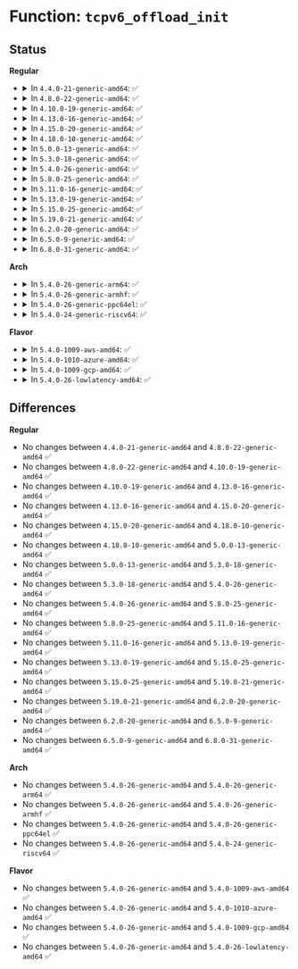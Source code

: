 # Function: <code>tcpv6_offload_init</code>

## Status
<b>Regular</b>
<ul>
<li>
<details>
<summary>In <code>4.4.0-21-generic-amd64</code>: ✅</summary>

```c
int tcpv6_offload_init()
```

```json
{
  "name": "tcpv6_offload_init",
  "collision_type": "Unique Global",
  "inline_type": "No",
  "funcs": [
    {
      "addr": 18446744071595354376,
      "name": "tcpv6_offload_init",
      "external": true,
      "loc": "net/ipv6/tcpv6_offload.c:75",
      "file": "net/ipv6/tcpv6_offload.c",
      "inline": "seen, unknown",
      "caller_inline": [],
      "caller_func": [
        "net/ipv6/ip6_offload.c:ipv6_offload_init"
      ]
    }
  ],
  "symbols": [
    {
      "addr": 18446744071595354376,
      "name": "tcpv6_offload_init",
      "section": ".init.text",
      "bind": "STB_GLOBAL",
      "size": 23
    }
  ]
}
```
</details>
</li>
<li>
<details>
<summary>In <code>4.8.0-22-generic-amd64</code>: ✅</summary>

```c
int tcpv6_offload_init()
```

```json
{
  "name": "tcpv6_offload_init",
  "collision_type": "Unique Global",
  "inline_type": "No",
  "funcs": [
    {
      "addr": 18446744071595542522,
      "name": "tcpv6_offload_init",
      "external": true,
      "loc": "net/ipv6/tcpv6_offload.c:75",
      "file": "net/ipv6/tcpv6_offload.c",
      "inline": "seen, unknown",
      "caller_inline": [],
      "caller_func": [
        "net/ipv6/ip6_offload.c:ipv6_offload_init"
      ]
    }
  ],
  "symbols": [
    {
      "addr": 18446744071595542522,
      "name": "tcpv6_offload_init",
      "section": ".init.text",
      "bind": "STB_GLOBAL",
      "size": 23
    }
  ]
}
```
</details>
</li>
<li>
<details>
<summary>In <code>4.10.0-19-generic-amd64</code>: ✅</summary>

```c
int tcpv6_offload_init()
```

```json
{
  "name": "tcpv6_offload_init",
  "collision_type": "Unique Global",
  "inline_type": "No",
  "funcs": [
    {
      "addr": 18446744071595799387,
      "name": "tcpv6_offload_init",
      "external": true,
      "loc": "net/ipv6/tcpv6_offload.c:75",
      "file": "net/ipv6/tcpv6_offload.c",
      "inline": "seen, unknown",
      "caller_inline": [],
      "caller_func": [
        "net/ipv6/ip6_offload.c:ipv6_offload_init"
      ]
    }
  ],
  "symbols": [
    {
      "addr": 18446744071595799387,
      "name": "tcpv6_offload_init",
      "section": ".init.text",
      "bind": "STB_GLOBAL",
      "size": 23
    }
  ]
}
```
</details>
</li>
<li>
<details>
<summary>In <code>4.13.0-16-generic-amd64</code>: ✅</summary>

```c
int tcpv6_offload_init()
```

```json
{
  "name": "tcpv6_offload_init",
  "collision_type": "Unique Global",
  "inline_type": "No",
  "funcs": [
    {
      "addr": 18446744071596730946,
      "name": "tcpv6_offload_init",
      "external": true,
      "loc": "net/ipv6/tcpv6_offload.c:75",
      "file": "net/ipv6/tcpv6_offload.c",
      "inline": "seen, unknown",
      "caller_inline": [],
      "caller_func": [
        "net/ipv6/ip6_offload.c:ipv6_offload_init"
      ]
    }
  ],
  "symbols": [
    {
      "addr": 18446744071596730946,
      "name": "tcpv6_offload_init",
      "section": ".init.text",
      "bind": "STB_GLOBAL",
      "size": 28
    }
  ]
}
```
</details>
</li>
<li>
<details>
<summary>In <code>4.15.0-20-generic-amd64</code>: ✅</summary>

```c
int tcpv6_offload_init()
```

```json
{
  "name": "tcpv6_offload_init",
  "collision_type": "Unique Global",
  "inline_type": "No",
  "funcs": [
    {
      "addr": 18446744071603064314,
      "name": "tcpv6_offload_init",
      "external": true,
      "loc": "net/ipv6/tcpv6_offload.c:78",
      "file": "net/ipv6/tcpv6_offload.c",
      "inline": "seen, unknown",
      "caller_inline": [],
      "caller_func": [
        "net/ipv6/ip6_offload.c:ipv6_offload_init"
      ]
    }
  ],
  "symbols": [
    {
      "addr": 18446744071603064314,
      "name": "tcpv6_offload_init",
      "section": ".init.text",
      "bind": "STB_GLOBAL",
      "size": 28
    }
  ]
}
```
</details>
</li>
<li>
<details>
<summary>In <code>4.18.0-10-generic-amd64</code>: ✅</summary>

```c
int tcpv6_offload_init()
```

```json
{
  "name": "tcpv6_offload_init",
  "collision_type": "Unique Global",
  "inline_type": "No",
  "funcs": [
    {
      "addr": 18446744071603238240,
      "name": "tcpv6_offload_init",
      "external": true,
      "loc": "net/ipv6/tcpv6_offload.c:78",
      "file": "net/ipv6/tcpv6_offload.c",
      "inline": "seen, unknown",
      "caller_inline": [],
      "caller_func": [
        "net/ipv6/ip6_offload.c:ipv6_offload_init"
      ]
    }
  ],
  "symbols": [
    {
      "addr": 18446744071603238240,
      "name": "tcpv6_offload_init",
      "section": ".init.text",
      "bind": "STB_GLOBAL",
      "size": 28
    }
  ]
}
```
</details>
</li>
<li>
<details>
<summary>In <code>5.0.0-13-generic-amd64</code>: ✅</summary>

```c
int tcpv6_offload_init()
```

```json
{
  "name": "tcpv6_offload_init",
  "collision_type": "Unique Global",
  "inline_type": "No",
  "funcs": [
    {
      "addr": 18446744071605049433,
      "name": "tcpv6_offload_init",
      "external": true,
      "loc": "net/ipv6/tcpv6_offload.c:79",
      "file": "net/ipv6/tcpv6_offload.c",
      "inline": "seen, unknown",
      "caller_inline": [],
      "caller_func": [
        "net/ipv6/ip6_offload.c:ipv6_offload_init"
      ]
    }
  ],
  "symbols": [
    {
      "addr": 18446744071605049433,
      "name": "tcpv6_offload_init",
      "section": ".init.text",
      "bind": "STB_GLOBAL",
      "size": 28
    }
  ]
}
```
</details>
</li>
<li>
<details>
<summary>In <code>5.3.0-18-generic-amd64</code>: ✅</summary>

```c
int tcpv6_offload_init()
```

```json
{
  "name": "tcpv6_offload_init",
  "collision_type": "Unique Global",
  "inline_type": "No",
  "funcs": [
    {
      "addr": 18446744071605167078,
      "name": "tcpv6_offload_init",
      "external": true,
      "loc": "net/ipv6/tcpv6_offload.c:75",
      "file": "net/ipv6/tcpv6_offload.c",
      "inline": "seen, unknown",
      "caller_inline": [],
      "caller_func": [
        "net/ipv6/ip6_offload.c:ipv6_offload_init"
      ]
    }
  ],
  "symbols": [
    {
      "addr": 18446744071605167078,
      "name": "tcpv6_offload_init",
      "section": ".init.text",
      "bind": "STB_GLOBAL",
      "size": 28
    }
  ]
}
```
</details>
</li>
<li>
<details>
<summary>In <code>5.4.0-26-generic-amd64</code>: ✅</summary>

```c
int tcpv6_offload_init()
```

```json
{
  "name": "tcpv6_offload_init",
  "collision_type": "Unique Global",
  "inline_type": "No",
  "funcs": [
    {
      "addr": 18446744071605207637,
      "name": "tcpv6_offload_init",
      "external": true,
      "loc": "net/ipv6/tcpv6_offload.c:75",
      "file": "net/ipv6/tcpv6_offload.c",
      "inline": "seen, unknown",
      "caller_inline": [],
      "caller_func": [
        "net/ipv6/ip6_offload.c:ipv6_offload_init"
      ]
    }
  ],
  "symbols": [
    {
      "addr": 18446744071605207637,
      "name": "tcpv6_offload_init",
      "section": ".init.text",
      "bind": "STB_GLOBAL",
      "size": 28
    }
  ]
}
```
</details>
</li>
<li>
<details>
<summary>In <code>5.8.0-25-generic-amd64</code>: ✅</summary>

```c
int tcpv6_offload_init()
```

```json
{
  "name": "tcpv6_offload_init",
  "collision_type": "Unique Global",
  "inline_type": "No",
  "funcs": [
    {
      "addr": 18446744071609451690,
      "name": "tcpv6_offload_init",
      "external": true,
      "loc": "net/ipv6/tcpv6_offload.c:75",
      "file": "net/ipv6/tcpv6_offload.c",
      "inline": "seen, unknown",
      "caller_inline": [],
      "caller_func": [
        "net/ipv6/ip6_offload.c:ipv6_offload_init"
      ]
    }
  ],
  "symbols": [
    {
      "addr": 18446744071609451690,
      "name": "tcpv6_offload_init",
      "section": ".init.text",
      "bind": "STB_GLOBAL",
      "size": 28
    }
  ]
}
```
</details>
</li>
<li>
<details>
<summary>In <code>5.11.0-16-generic-amd64</code>: ✅</summary>

```c
int tcpv6_offload_init()
```

```json
{
  "name": "tcpv6_offload_init",
  "collision_type": "Unique Global",
  "inline_type": "No",
  "funcs": [
    {
      "addr": 18446744071612526714,
      "name": "tcpv6_offload_init",
      "external": true,
      "loc": "net/ipv6/tcpv6_offload.c:75",
      "file": "net/ipv6/tcpv6_offload.c",
      "inline": "seen, unknown",
      "caller_inline": [],
      "caller_func": [
        "net/ipv6/ip6_offload.c:ipv6_offload_init"
      ]
    }
  ],
  "symbols": [
    {
      "addr": 18446744071612526714,
      "name": "tcpv6_offload_init",
      "section": ".init.text",
      "bind": "STB_GLOBAL",
      "size": 28
    }
  ]
}
```
</details>
</li>
<li>
<details>
<summary>In <code>5.13.0-19-generic-amd64</code>: ✅</summary>

```c
int tcpv6_offload_init()
```

```json
{
  "name": "tcpv6_offload_init",
  "collision_type": "Unique Global",
  "inline_type": "No",
  "funcs": [
    {
      "addr": 18446744071614669238,
      "name": "tcpv6_offload_init",
      "external": true,
      "loc": "net/ipv6/tcpv6_offload.c:75",
      "file": "net/ipv6/tcpv6_offload.c",
      "inline": "seen, unknown",
      "caller_inline": [],
      "caller_func": [
        "net/ipv6/ip6_offload.c:ipv6_offload_init"
      ]
    }
  ],
  "symbols": [
    {
      "addr": 18446744071614669238,
      "name": "tcpv6_offload_init",
      "section": ".init.text",
      "bind": "STB_GLOBAL",
      "size": 28
    }
  ]
}
```
</details>
</li>
<li>
<details>
<summary>In <code>5.15.0-25-generic-amd64</code>: ✅</summary>

```c
int tcpv6_offload_init()
```

```json
{
  "name": "tcpv6_offload_init",
  "collision_type": "Unique Global",
  "inline_type": "No",
  "funcs": [
    {
      "addr": 18446744071615629434,
      "name": "tcpv6_offload_init",
      "external": true,
      "loc": "net/ipv6/tcpv6_offload.c:75",
      "file": "net/ipv6/tcpv6_offload.c",
      "inline": "seen, unknown",
      "caller_inline": [],
      "caller_func": [
        "net/ipv6/ip6_offload.c:ipv6_offload_init"
      ]
    }
  ],
  "symbols": [
    {
      "addr": 18446744071615629434,
      "name": "tcpv6_offload_init",
      "section": ".init.text",
      "bind": "STB_GLOBAL",
      "size": 28
    }
  ]
}
```
</details>
</li>
<li>
<details>
<summary>In <code>5.19.0-21-generic-amd64</code>: ✅</summary>

```c
int tcpv6_offload_init()
```

```json
{
  "name": "tcpv6_offload_init",
  "collision_type": "Unique Global",
  "inline_type": "No",
  "funcs": [
    {
      "addr": 18446744071617441131,
      "name": "tcpv6_offload_init",
      "external": true,
      "loc": "net/ipv6/tcpv6_offload.c:76",
      "file": "net/ipv6/tcpv6_offload.c",
      "inline": "seen, unknown",
      "caller_inline": [],
      "caller_func": [
        "net/ipv6/ip6_offload.c:ipv6_offload_init"
      ]
    }
  ],
  "symbols": [
    {
      "addr": 18446744071617441131,
      "name": "tcpv6_offload_init",
      "section": ".init.text",
      "bind": "STB_GLOBAL",
      "size": 36
    }
  ]
}
```
</details>
</li>
<li>
<details>
<summary>In <code>6.2.0-20-generic-amd64</code>: ✅</summary>

```c
int tcpv6_offload_init()
```

```json
{
  "name": "tcpv6_offload_init",
  "collision_type": "Unique Global",
  "inline_type": "No",
  "funcs": [
    {
      "addr": 18446744071628202656,
      "name": "tcpv6_offload_init",
      "external": true,
      "loc": "net/ipv6/tcpv6_offload.c:76",
      "file": "net/ipv6/tcpv6_offload.c",
      "inline": "seen, unknown",
      "caller_inline": [],
      "caller_func": [
        "net/ipv6/ip6_offload.c:ipv6_offload_init"
      ]
    }
  ],
  "symbols": [
    {
      "addr": 18446744071628202656,
      "name": "tcpv6_offload_init",
      "section": ".init.text",
      "bind": "STB_GLOBAL",
      "size": 36
    }
  ]
}
```
</details>
</li>
<li>
<details>
<summary>In <code>6.5.0-9-generic-amd64</code>: ✅</summary>

```c
int tcpv6_offload_init()
```

```json
{
  "name": "tcpv6_offload_init",
  "collision_type": "Unique Global",
  "inline_type": "No",
  "funcs": [
    {
      "addr": 18446744071619971312,
      "name": "tcpv6_offload_init",
      "external": true,
      "loc": "net/ipv6/tcpv6_offload.c:77",
      "file": "net/ipv6/tcpv6_offload.c",
      "inline": "seen, unknown",
      "caller_inline": [],
      "caller_func": [
        "net/ipv6/ip6_offload.c:ipv6_offload_init"
      ]
    }
  ],
  "symbols": [
    {
      "addr": 18446744071619971312,
      "name": "tcpv6_offload_init",
      "section": ".init.text",
      "bind": "STB_GLOBAL",
      "size": 36
    }
  ]
}
```
</details>
</li>
<li>
<details>
<summary>In <code>6.8.0-31-generic-amd64</code>: ✅</summary>

```c
int tcpv6_offload_init()
```

```json
{
  "name": "tcpv6_offload_init",
  "collision_type": "Unique Global",
  "inline_type": "No",
  "funcs": [
    {
      "addr": 18446744071622283216,
      "name": "tcpv6_offload_init",
      "external": true,
      "loc": "net/ipv6/tcpv6_offload.c:77",
      "file": "net/ipv6/tcpv6_offload.c",
      "inline": "seen, unknown",
      "caller_inline": [],
      "caller_func": [
        "net/ipv6/ip6_offload.c:ipv6_offload_init"
      ]
    }
  ],
  "symbols": [
    {
      "addr": 18446744071622283216,
      "name": "tcpv6_offload_init",
      "section": ".init.text",
      "bind": "STB_GLOBAL",
      "size": 36
    }
  ]
}
```
</details>
</li>
</ul>
<b>Arch</b>
<ul>
<li>
<details>
<summary>In <code>5.4.0-26-generic-arm64</code>: ✅</summary>

```c
int tcpv6_offload_init()
```

```json
{
  "name": "tcpv6_offload_init",
  "collision_type": "Unique Global",
  "inline_type": "No",
  "funcs": [
    {
      "addr": 18446603336511345368,
      "name": "tcpv6_offload_init",
      "external": true,
      "loc": "net/ipv6/tcpv6_offload.c:75",
      "file": "net/ipv6/tcpv6_offload.c",
      "inline": "seen, unknown",
      "caller_inline": [],
      "caller_func": [
        "net/ipv6/ip6_offload.c:ipv6_offload_init"
      ]
    }
  ],
  "symbols": [
    {
      "addr": 18446603336511345368,
      "name": "tcpv6_offload_init",
      "section": ".init.text",
      "bind": "STB_GLOBAL",
      "size": 40
    }
  ]
}
```
</details>
</li>
<li>
<details>
<summary>In <code>5.4.0-26-generic-armhf</code>: ✅</summary>

```c
int tcpv6_offload_init()
```

```json
{
  "name": "tcpv6_offload_init",
  "collision_type": "Unique Global",
  "inline_type": "No",
  "funcs": [
    {
      "addr": 3244008820,
      "name": "tcpv6_offload_init",
      "external": true,
      "loc": "net/ipv6/tcpv6_offload.c:75",
      "file": "net/ipv6/tcpv6_offload.c",
      "inline": "seen, unknown",
      "caller_inline": [],
      "caller_func": [
        "net/ipv6/ip6_offload.c:ipv6_offload_init"
      ]
    }
  ],
  "symbols": [
    {
      "addr": 3244008820,
      "name": "tcpv6_offload_init",
      "section": ".init.text",
      "bind": "STB_GLOBAL",
      "size": 40
    }
  ]
}
```
</details>
</li>
<li>
<details>
<summary>In <code>5.4.0-26-generic-ppc64el</code>: ✅</summary>

```c
int tcpv6_offload_init()
```

```json
{
  "name": "tcpv6_offload_init",
  "collision_type": "Unique Global",
  "inline_type": "No",
  "funcs": [
    {
      "addr": 13835058055302902492,
      "name": "tcpv6_offload_init",
      "external": true,
      "loc": "net/ipv6/tcpv6_offload.c:75",
      "file": "net/ipv6/tcpv6_offload.c",
      "inline": "seen, unknown",
      "caller_inline": [],
      "caller_func": [
        "net/ipv6/ip6_offload.c:ipv6_offload_init"
      ]
    }
  ],
  "symbols": [
    {
      "addr": 13835058055302902492,
      "name": "tcpv6_offload_init",
      "section": ".init.text",
      "bind": "STB_GLOBAL",
      "size": 64
    }
  ]
}
```
</details>
</li>
<li>
<details>
<summary>In <code>5.4.0-24-generic-riscv64</code>: ✅</summary>

```c
int tcpv6_offload_init()
```

```json
{
  "name": "tcpv6_offload_init",
  "collision_type": "Unique Global",
  "inline_type": "No",
  "funcs": [
    {
      "addr": 18446743936270876902,
      "name": "tcpv6_offload_init",
      "external": true,
      "loc": "net/ipv6/tcpv6_offload.c:75",
      "file": "net/ipv6/tcpv6_offload.c",
      "inline": "seen, unknown",
      "caller_inline": [],
      "caller_func": [
        "net/ipv6/ip6_offload.c:ipv6_offload_init"
      ]
    }
  ],
  "symbols": [
    {
      "addr": 18446743936270876902,
      "name": "tcpv6_offload_init",
      "section": ".init.text",
      "bind": "STB_GLOBAL",
      "size": 44
    }
  ]
}
```
</details>
</li>
</ul>
<b>Flavor</b>
<ul>
<li>
<details>
<summary>In <code>5.4.0-1009-aws-amd64</code>: ✅</summary>

```c
int tcpv6_offload_init()
```

```json
{
  "name": "tcpv6_offload_init",
  "collision_type": "Unique Global",
  "inline_type": "No",
  "funcs": [
    {
      "addr": 18446744071605096281,
      "name": "tcpv6_offload_init",
      "external": true,
      "loc": "net/ipv6/tcpv6_offload.c:75",
      "file": "net/ipv6/tcpv6_offload.c",
      "inline": "seen, unknown",
      "caller_inline": [],
      "caller_func": [
        "net/ipv6/ip6_offload.c:ipv6_offload_init"
      ]
    }
  ],
  "symbols": [
    {
      "addr": 18446744071605096281,
      "name": "tcpv6_offload_init",
      "section": ".init.text",
      "bind": "STB_GLOBAL",
      "size": 28
    }
  ]
}
```
</details>
</li>
<li>
<details>
<summary>In <code>5.4.0-1010-azure-amd64</code>: ✅</summary>

```c
int tcpv6_offload_init()
```

```json
{
  "name": "tcpv6_offload_init",
  "collision_type": "Unique Global",
  "inline_type": "No",
  "funcs": [
    {
      "addr": 18446744071605064359,
      "name": "tcpv6_offload_init",
      "external": true,
      "loc": "net/ipv6/tcpv6_offload.c:75",
      "file": "net/ipv6/tcpv6_offload.c",
      "inline": "seen, unknown",
      "caller_inline": [],
      "caller_func": [
        "net/ipv6/ip6_offload.c:ipv6_offload_init"
      ]
    }
  ],
  "symbols": [
    {
      "addr": 18446744071605064359,
      "name": "tcpv6_offload_init",
      "section": ".init.text",
      "bind": "STB_GLOBAL",
      "size": 28
    }
  ]
}
```
</details>
</li>
<li>
<details>
<summary>In <code>5.4.0-1009-gcp-amd64</code>: ✅</summary>

```c
int tcpv6_offload_init()
```

```json
{
  "name": "tcpv6_offload_init",
  "collision_type": "Unique Global",
  "inline_type": "No",
  "funcs": [
    {
      "addr": 18446744071605184675,
      "name": "tcpv6_offload_init",
      "external": true,
      "loc": "net/ipv6/tcpv6_offload.c:75",
      "file": "net/ipv6/tcpv6_offload.c",
      "inline": "seen, unknown",
      "caller_inline": [],
      "caller_func": [
        "net/ipv6/ip6_offload.c:ipv6_offload_init"
      ]
    }
  ],
  "symbols": [
    {
      "addr": 18446744071605184675,
      "name": "tcpv6_offload_init",
      "section": ".init.text",
      "bind": "STB_GLOBAL",
      "size": 28
    }
  ]
}
```
</details>
</li>
<li>
<details>
<summary>In <code>5.4.0-26-lowlatency-amd64</code>: ✅</summary>

```c
int tcpv6_offload_init()
```

```json
{
  "name": "tcpv6_offload_init",
  "collision_type": "Unique Global",
  "inline_type": "No",
  "funcs": [
    {
      "addr": 18446744071605211831,
      "name": "tcpv6_offload_init",
      "external": true,
      "loc": "net/ipv6/tcpv6_offload.c:75",
      "file": "net/ipv6/tcpv6_offload.c",
      "inline": "seen, unknown",
      "caller_inline": [],
      "caller_func": [
        "net/ipv6/ip6_offload.c:ipv6_offload_init"
      ]
    }
  ],
  "symbols": [
    {
      "addr": 18446744071605211831,
      "name": "tcpv6_offload_init",
      "section": ".init.text",
      "bind": "STB_GLOBAL",
      "size": 28
    }
  ]
}
```
</details>
</li>
</ul>

## Differences
<b>Regular</b>
<ul>
<li>
No changes between <code>4.4.0-21-generic-amd64</code> and <code>4.8.0-22-generic-amd64</code> ✅
</li>
<li>
No changes between <code>4.8.0-22-generic-amd64</code> and <code>4.10.0-19-generic-amd64</code> ✅
</li>
<li>
No changes between <code>4.10.0-19-generic-amd64</code> and <code>4.13.0-16-generic-amd64</code> ✅
</li>
<li>
No changes between <code>4.13.0-16-generic-amd64</code> and <code>4.15.0-20-generic-amd64</code> ✅
</li>
<li>
No changes between <code>4.15.0-20-generic-amd64</code> and <code>4.18.0-10-generic-amd64</code> ✅
</li>
<li>
No changes between <code>4.18.0-10-generic-amd64</code> and <code>5.0.0-13-generic-amd64</code> ✅
</li>
<li>
No changes between <code>5.0.0-13-generic-amd64</code> and <code>5.3.0-18-generic-amd64</code> ✅
</li>
<li>
No changes between <code>5.3.0-18-generic-amd64</code> and <code>5.4.0-26-generic-amd64</code> ✅
</li>
<li>
No changes between <code>5.4.0-26-generic-amd64</code> and <code>5.8.0-25-generic-amd64</code> ✅
</li>
<li>
No changes between <code>5.8.0-25-generic-amd64</code> and <code>5.11.0-16-generic-amd64</code> ✅
</li>
<li>
No changes between <code>5.11.0-16-generic-amd64</code> and <code>5.13.0-19-generic-amd64</code> ✅
</li>
<li>
No changes between <code>5.13.0-19-generic-amd64</code> and <code>5.15.0-25-generic-amd64</code> ✅
</li>
<li>
No changes between <code>5.15.0-25-generic-amd64</code> and <code>5.19.0-21-generic-amd64</code> ✅
</li>
<li>
No changes between <code>5.19.0-21-generic-amd64</code> and <code>6.2.0-20-generic-amd64</code> ✅
</li>
<li>
No changes between <code>6.2.0-20-generic-amd64</code> and <code>6.5.0-9-generic-amd64</code> ✅
</li>
<li>
No changes between <code>6.5.0-9-generic-amd64</code> and <code>6.8.0-31-generic-amd64</code> ✅
</li>
</ul>
<b>Arch</b>
<ul>
<li>
No changes between <code>5.4.0-26-generic-amd64</code> and <code>5.4.0-26-generic-arm64</code> ✅
</li>
<li>
No changes between <code>5.4.0-26-generic-amd64</code> and <code>5.4.0-26-generic-armhf</code> ✅
</li>
<li>
No changes between <code>5.4.0-26-generic-amd64</code> and <code>5.4.0-26-generic-ppc64el</code> ✅
</li>
<li>
No changes between <code>5.4.0-26-generic-amd64</code> and <code>5.4.0-24-generic-riscv64</code> ✅
</li>
</ul>
<b>Flavor</b>
<ul>
<li>
No changes between <code>5.4.0-26-generic-amd64</code> and <code>5.4.0-1009-aws-amd64</code> ✅
</li>
<li>
No changes between <code>5.4.0-26-generic-amd64</code> and <code>5.4.0-1010-azure-amd64</code> ✅
</li>
<li>
No changes between <code>5.4.0-26-generic-amd64</code> and <code>5.4.0-1009-gcp-amd64</code> ✅
</li>
<li>
No changes between <code>5.4.0-26-generic-amd64</code> and <code>5.4.0-26-lowlatency-amd64</code> ✅
</li>
</ul>
